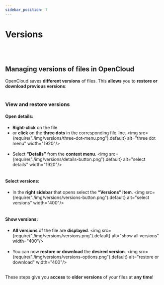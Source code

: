 ```yaml
---
sidebar_position: 7
---
```


# Versions
<br/><br/>

## Managing versions of files in OpenCloud
OpenCloud saves **different versions** of files. This **allows** you to **restore or download previous versions**:
<br/><br/>

### View and restore versions
#### Open details:
- **Right-click** on the file
- or **click** on the **three dots** in the corresponding file line.
<img src={require("./img/versions/three-dot-menu.png").default} alt="three dot menu" width="1920"/>
<br/><br/>
- Select **“Details”** from the **context menu**.
<img src={require("./img/versions/details-button.png").default} alt="select details" width="1920"/>
<br/><br/>
#### Select versions:
- In the **right sidebar** that opens select the **“Versions” item**.
<img src={require("./img/versions/versions-button.png").default} alt="select versions" width="400"/>
<br/><br/>
#### Show versions:
- **All versions** of the file are **displayed**.
<img src={require("./img/versions/versions.png").default} alt="show all versions" width="400"/>
<br/><br/>
- You can now **restore or download** the **desired version**.
<img src={require("./img/versions/versions-options.png").default} alt="restore or download" width="400"/>
<br/><br/>

These steps give you **access** to **older versions** of your files at **any time**!